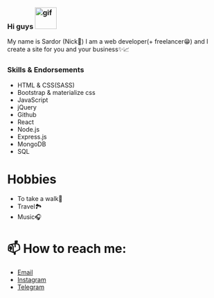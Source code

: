### Hi guys <img src="https://i.pinimg.com/originals/31/0c/42/310c4277a816c4839a8a3b2bb14cbc2b.gif" alt="gif" width="50">

My name is Sardor (Nick🦊)
I am a web developer(+ freelancer😁) and I create a site for you and your business✨📈

### Skills & Endorsements

<ul>
  <li>HTML & CSS(SASS)</li>
  <li>Bootstrap & materialize css</li>
  <li>JavaScript</li>
  <li>jQuery</li>
  <li>Github</li>
  <li>React</li>
  <li>Node.js</li>
  <li>Express.js</li>
  <li>MongoDB</li>
  <li>SQL</li>
</ul>

# Hobbies

<ul> 
  <li>To take a walk🐜</li>
  <li>Travel🏞</li>
  <li>Music🎧</li>
</ul>

# 📫 How to reach me:

<ul>
  <li><a href="mailto:mirzakomilovs@gmail.com">Email</a></li>
  <li><a href="https://www.instagram.com/nick_7703s/">Instagram</a></li>
  <li><a href="https://t.me/nick_7703s">Telegram</a></li>
</ul>
